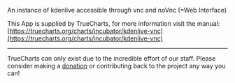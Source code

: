 An instance of kdenlive accessible through vnc and noVnc (=Web Interface)

This App is supplied by TrueCharts, for more information visit the manual: [https://truecharts.org/charts/incubator/kdenlive-vnc](https://truecharts.org/charts/incubator/kdenlive-vnc)

---

TrueCharts can only exist due to the incredible effort of our staff.
Please consider making a [donation](https://truecharts.org/sponsor) or contributing back to the project any way you can!
